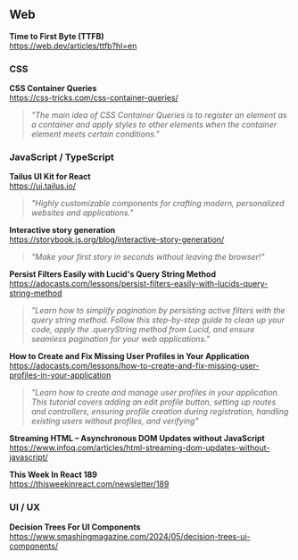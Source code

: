 ## Web

**Time to First Byte (TTFB)**  
https://web.dev/articles/ttfb?hl=en

### CSS

**CSS Container Queries**  
https://css-tricks.com/css-container-queries/

> _"The main idea of CSS Container Queries is to register an element as a
> container and apply styles to other elements when the container element meets
> certain conditions."_

### JavaScript / TypeScript

**Tailus UI Kit for React**  
https://ui.tailus.io/

> _"Highly customizable components for crafting modern, personalized websites
> and applications."_

**Interactive story generation**  
https://storybook.js.org/blog/interactive-story-generation/

> _"Make your first story in seconds without leaving the browser!"_

**Persist Filters Easily with Lucid's Query String Method**  
https://adocasts.com/lessons/persist-filters-easily-with-lucids-query-string-method

> _"Learn how to simplify pagination by persisting active filters with the query
> string method. Follow this step-by-step guide to clean up your code, apply the
> .queryString method from Lucid, and ensure seamless pagination for your web
> applications."_

**How to Create and Fix Missing User Profiles in Your Application**  
https://adocasts.com/lessons/how-to-create-and-fix-missing-user-profiles-in-your-application

> _"Learn how to create and manage user profiles in your application. This
> tutorial covers adding an edit profile button, setting up routes and
> controllers, ensuring profile creation during registration, handling existing
> users without profiles, and verifying"_

**Streaming HTML – Asynchronous DOM Updates without JavaScript**  
https://www.infoq.com/articles/html-streaming-dom-updates-without-javascript/

**This Week In React 189**  
https://thisweekinreact.com/newsletter/189

### UI / UX

**Decision Trees For UI Components**  
https://www.smashingmagazine.com/2024/05/decision-trees-ui-components/
